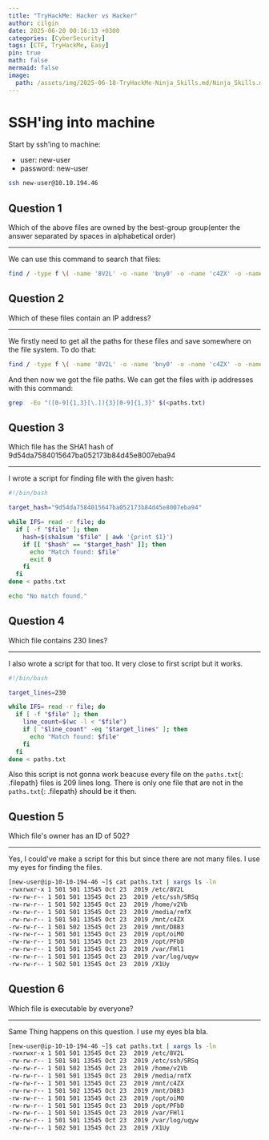 ```yaml
---
title: "TryHackMe: Hacker vs Hacker"
author: cilgin
date: 2025-06-20 00:16:13 +0300
categories: [CyberSecurity]
tags: [CTF, TryHackMe, Easy]
pin: true
math: false
mermaid: false
image:
  path: /assets/img/2025-06-18-TryHackMe-Ninja_Skills.md/Ninja_Skills.md
---
```


# SSH'ing into machine

Start by ssh'ing to machine:

- user: new-user
- password: new-user

```bash
ssh new-user@10.10.194.46
```

## Question 1

Which of the above files are owned by the best-group group(enter the answer separated by spaces in alphabetical order)

---

We can use this command to search that files:

```bash
find / -type f \( -name '8V2L' -o -name 'bny0' -o -name 'c4ZX' -o -name 'D8B3' -o -name 'FHl1' -o -name 'oiMO' -o -name 'PFbD' -o -name 'rmfX' -o -name 'SRSq' -o -name 'uqyw' -o -name 'v2Vb' -o -name 'X1Uy' \) -group best-group 2>/dev/null
```

## Question 2

Which of these files contain an IP address?

---

We firstly need to get all the paths for these files and save somewhere on the file system.
To do that:

```bash
find / -type f \( -name '8V2L' -o -name 'bny0' -o -name 'c4ZX' -o -name 'D8B3' -o -name 'FHl1' -o -name 'oiMO' -o -name 'PFbD' -o -name 'rmfX' -o -name 'SRSq' -o -name 'uqyw' -o -name 'v2Vb' -o -name 'X1Uy' \) 2>/dev/null > paths.txt
```

And then now we got the file paths. We can get the files with ip addresses with this command:

```bash
grep  -Eo "([0-9]{1,3}[\.]){3}[0-9]{1,3}" $(<paths.txt)
```

## Question 3

Which file has the SHA1 hash of 9d54da7584015647ba052173b84d45e8007eba94

---

I wrote a script for finding file with the given hash:

```bash
#!/bin/bash

target_hash="9d54da7584015647ba052173b84d45e8007eba94"

while IFS= read -r file; do
  if [ -f "$file" ]; then
    hash=$(sha1sum "$file" | awk '{print $1}')
    if [[ "$hash" == "$target_hash" ]]; then
      echo "Match found: $file"
      exit 0
    fi
  fi
done < paths.txt

echo "No match found."
```

## Question 4

Which file contains 230 lines?

---

I also wrote a script for that too. It very close to first script but it works.

```bash
#!/bin/bash

target_lines=230

while IFS= read -r file; do
  if [ -f "$file" ]; then
    line_count=$(wc -l < "$file")
    if [ "$line_count" -eq "$target_lines" ]; then
      echo "Match found: $file"
    fi
  fi
done < paths.txt
```

Also this script is not gonna work beacuse every file on the `paths.txt`{: .filepath} files is 209 lines long.
There is only one file that are not in the `paths.txt`{: .filepath} should be it then.

## Question 5

Which file's owner has an ID of 502?

---

Yes, I could've make a script for this but since there are not many files. I use my eyes for finding the files.

```bash
[new-user@ip-10-10-194-46 ~]$ cat paths.txt | xargs ls -ln
-rwxrwxr-x 1 501 501 13545 Oct 23  2019 /etc/8V2L
-rw-rw-r-- 1 501 501 13545 Oct 23  2019 /etc/ssh/SRSq
-rw-rw-r-- 1 501 502 13545 Oct 23  2019 /home/v2Vb
-rw-rw-r-- 1 501 501 13545 Oct 23  2019 /media/rmfX
-rw-rw-r-- 1 501 501 13545 Oct 23  2019 /mnt/c4ZX
-rw-rw-r-- 1 501 502 13545 Oct 23  2019 /mnt/D8B3
-rw-rw-r-- 1 501 501 13545 Oct 23  2019 /opt/oiMO
-rw-rw-r-- 1 501 501 13545 Oct 23  2019 /opt/PFbD
-rw-rw-r-- 1 501 501 13545 Oct 23  2019 /var/FHl1
-rw-rw-r-- 1 501 501 13545 Oct 23  2019 /var/log/uqyw
-rw-rw-r-- 1 502 501 13545 Oct 23  2019 /X1Uy
```

## Question 6

Which file is executable by everyone?

---

Same Thing happens on this question. I use my eyes bla bla.

```bash
[new-user@ip-10-10-194-46 ~]$ cat paths.txt | xargs ls -ln
-rwxrwxr-x 1 501 501 13545 Oct 23  2019 /etc/8V2L
-rw-rw-r-- 1 501 501 13545 Oct 23  2019 /etc/ssh/SRSq
-rw-rw-r-- 1 501 502 13545 Oct 23  2019 /home/v2Vb
-rw-rw-r-- 1 501 501 13545 Oct 23  2019 /media/rmfX
-rw-rw-r-- 1 501 501 13545 Oct 23  2019 /mnt/c4ZX
-rw-rw-r-- 1 501 502 13545 Oct 23  2019 /mnt/D8B3
-rw-rw-r-- 1 501 501 13545 Oct 23  2019 /opt/oiMO
-rw-rw-r-- 1 501 501 13545 Oct 23  2019 /opt/PFbD
-rw-rw-r-- 1 501 501 13545 Oct 23  2019 /var/FHl1
-rw-rw-r-- 1 501 501 13545 Oct 23  2019 /var/log/uqyw
-rw-rw-r-- 1 502 501 13545 Oct 23  2019 /X1Uy
```
